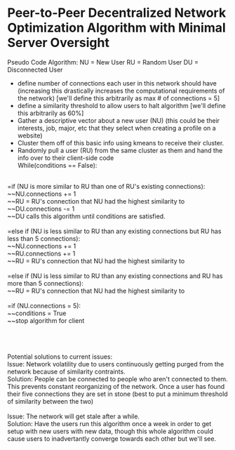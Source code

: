 # Peer-to-Peer Decentralized Network Optimization Algorithm with Minimal Server Oversight
Pseudo Code Algorithm:
NU = New User
RU = Random User
DU = Disconnected User
- define number of connections each user in this network should have (increasing this drastically increases the computational requirements of the network) [we'll define this arbitrarily as max # of connections = 5]
- define a similarity threshold to allow users to halt algorithm [we'll define this arbitrarily as 60%]
- Gather a descriptive vector about a new user (NU) (this could be their interests, job, major, etc that they select when creating a profile on a website)
- Cluster them off of this basic info using kmeans to receive their cluster.
- Randomly pull a user (RU) from the same cluster as them and hand the info over to their client-side code <br>
While(conditions == False):<br>
<br>
=if (NU is more similar to RU than one of RU's existing connections):<br>
~~NU.connections += 1<br>
~~RU = RU's connection that NU had the highest similarity to<br>
~~DU.connections -= 1<br>
~~DU calls this algorithm until conditions are satisfied.<br>
<br>
=else if (NU is less similar to RU than any existing connections but RU has less than 5 connections):<br>
~~NU.connections += 1<br>
~~RU.connections += 1<br>
~~RU = RU's connection that NU had the highest similarity to<br>
<br>
=else if (NU is less similar to RU than any existing connections and RU has more than 5 connections):<br>
~~RU = RU's connection that NU had the highest similarity to<br>
<br>
=if (NU.connections = 5):<br>
~~conditions = True<br>
~~stop algorithm for client<br>

<br><br><br>
Potential solutions to current issues:<br>
Issue: Network volatility due to users continuously getting purged from the network because of similarity contraints. <br>
Solution: People can be connected to people who aren't connected to them. This prevents constant reorganizing of the network. Once a user has found their five connections they are set in stone (best to put a minimum threshold of similarity between the two) <br>
<br>
Issue: The network will get stale after a while.<br>
Solution: Have the users run this algorithm once a week in order to get setup with new users with new data, though this whole algorithm could cause users to inadvertantly converge towards each other but we'll see. <br>
